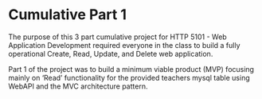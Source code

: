 # Cumulative Part 1
The purpose of this 3 part cumulative project for HTTP 5101 - Web Application Development required everyone in the class to build a 
fully operational Create, Read, Update, and Delete web application. 

Part 1 of the project was to build a minimum viable product (MVP) focusing mainly on
‘Read’ functionality for the provided teachers mysql table using WebAPI and the MVC
architecture pattern.
